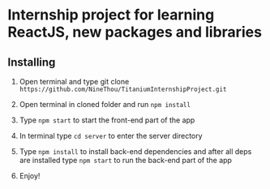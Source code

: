 # Internship project for learning ReactJS, new packages and libraries

## Installing

1. Open terminal and type git clone `https://github.com/NineThou/TitaniumInternshipProject.git`

2. Open terminal in cloned folder and run `npm install`

3. Type `npm start` to start the front-end part of the app

4. In terminal type `cd server` to enter the server directory

5. Type `npm install` to install back-end dependencies and after all deps are installed type `npm start` to run the back-end part of the app

6. Enjoy!
